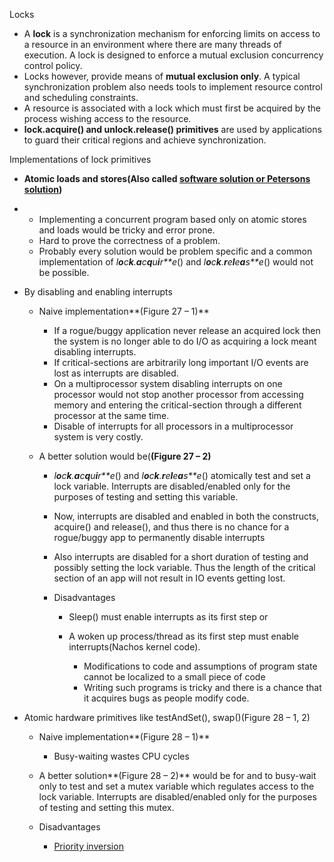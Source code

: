 Locks

-   A **lock** is a synchronization mechanism for enforcing limits on
    access to a resource in an environment where there are many threads
    of execution. A lock is designed to enforce a mutual exclusion
    concurrency control policy.
-   Locks however, provide means of **mutual exclusion only**. A typical
    synchronization problem also needs tools to implement resource
    control and scheduling constraints.
-   A resource is associated with a lock which must first be acquired by
    the process wishing access to the resource.
-   **lock.acquire() and unlock.release() primitives** are used by
    applications to guard their critical regions and achieve
    synchronization.

Implementations of lock primitives

-   **Atomic loads and stores(Also called **[**software
    solutio**](../Petersons%20Solution.odt)[**n or Petersons
    solution**](../Petersons%20Solution.odt)**)**

<!-- -->

-   -   Implementing a concurrent program based only on atomic stores
        and loads would be tricky and error prone.
    -   Hard to prove the correctness of a problem.
    -   Probably every solution would be problem specific and a common
        implementation of
        *l**o**c**k**.**a**c**q**u**i**r**e*()
        and
        *l**o**c**k**.**r**e**l**e**a**s**e*()
        would not be possible.

-   By disabling and enabling interrupts

    -   Naive implementation**(Figure 27 – 1)**

        -   If a rogue/buggy application never release an acquired lock
            then the system is no longer able to do I/O as acquiring a
            lock meant disabling interrupts.
        -   If critical-sections are arbitrarily long important I/O
            events are lost as interrupts are disabled.
        -   On a multiprocessor system disabling interrupts on one
            processor would not stop another processor from accessing
            memory and entering the critical-section through a different
            processor at the same time.
        -   Disable of interrupts for all processors in a multiprocessor
            system is very costly.

    -   A better solution would be(**(Figure 27 – 2)**

        -   
            *l**o**c**k**.**a**c**q**u**i**r**e*()
            and
            *l**o**c**k**.**r**e**l**e**a**s**e*()
            atomically test and set a lock variable. Interrupts are
            disabled/enabled only for the purposes of testing and
            setting this variable.

        -   Now, interrupts are disabled and enabled in both the
            constructs, acquire() and release(), and thus there is no
            chance for a rogue/buggy app to permanently disable
            interrupts

        -   Also interrupts are disabled for a short duration of testing
            and possibly setting the lock variable. Thus the length of
            the critical section of an app will not result in IO events
            getting lost.

        -   Disadvantages

            -   Sleep() must enable interrupts as its first step or

            -   A woken up process/thread as its first step must enable
                interrupts(Nachos kernel code).

                -   Modifications to code and assumptions of program
                    state cannot be localized to a small piece of code
                -   Writing such programs is tricky and there is a
                    chance that it acquires bugs as people modify code.

-   Atomic hardware primitives like testAndSet(), swap()(Figure 28 – 1,
    2)

    -   Naive implementation**(Figure 28 – 1)**

        -   Busy-waiting wastes CPU cycles

    -   A better solution**(Figure 28 – 2)** would be for and to
        busy-wait only to test and set a mutex variable which regulates
        access to the lock variable. Interrupts are disabled/enabled
        only for the purposes of testing and setting this mutex.

    -   Disadvantages

        -   [Priority inversion](../Semaphores.odt#Priority%20inversion)
